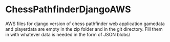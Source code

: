 # ChessPathfinderDjangoAWS
AWS files for django version of chess pathfinder web application
gamedata and playerdata are empty in the zip folder and in the git directory. Fill them in with whatever data is needed in the form of JSON blobs/
